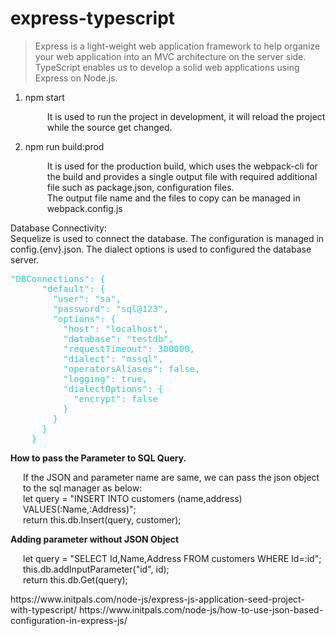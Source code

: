 # express-typescript<br/>

<p><blockquote cite="http://krishna-kv.blogspot.com/2017/05/express-js-using-typescript-and-visual.html"> Express is a light-weight web application framework to help organize your web application into an MVC architecture on the server side. TypeScript enables us to develop a solid web applications using Express on Node.js.</blockquote></p>
<ol>
  <li>npm start </li>
   <p style="margin-left:35px">It is used to run the project in development, it will reload the project while the source get changed. </p>
  <li>npm run build:prod</li>
  <p style="margin-left:35px"> It is used for the production build, which uses the webpack-cli for the build and provides a single output file with required additional file such as package.json, configuration files. <br/>
   The output file name and the files to copy can be managed in webpack.config.js 
  </p>
</ol>

<p>
  Database Connectivity: <br/>
  Sequelize is used to connect the database. The configuration is managed in config.{env}.json. The dialect options is used to configured the database server.  
  <pre class="brush:js;toolbar:false;"><span style="color: #33cccc;">"DBConnections": {
      "default": {
        "user": "sa",
        "password": "sql@123",
        "options": {
          "host": "localhost",
          "database": "testdb",
          "requestTimeout": 300000,
          "dialect": "mssql",
          "operatorsAliases": false,
          "logging": true,
          "dialectOptions": {
            "encrypt": false
          }
        }
      }
    }</span></pre>
</p>

  <b>How to pass the Parameter to SQL Query. </b> <br/>
  <p style="margin-left:20px">If the JSON and parameter name are same, we can pass the json object to the sql manager as below: <br/>
   let query = "INSERT INTO customers (name,address) VALUES(:Name,:Address)";<br/>
        return this.db.Insert(query, customer);  <br/>
  </p>
   <b>Adding parameter without JSON Object</b><br/>
 <p style="margin-left:20px"> let query = "SELECT Id,Name,Address FROM customers WHERE Id=:id";<br/>
        this.db.addInputParameter("id", id);<br/>
        return this.db.Get(query);
 </p>  
https://www.initpals.com/node-js/express-js-application-seed-project-with-typescript/
https://www.initpals.com/node-js/how-to-use-json-based-configuration-in-express-js/
